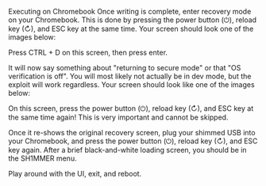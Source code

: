 Executing on Chromebook
Once writing is complete, enter recovery mode on your Chromebook. This is done by pressing the power button (⏻), reload key (↻), and ESC key at the same time. Your screen should look one of the images below:

 
Press CTRL + D on this screen, then press enter.

It will now say something about "returning to secure mode" or that "OS verification is off". You will most likely not actually be in dev mode, but the exploit will work regardless. Your screen should look like one of the images below:

 
On this screen, press the power button (⏻), reload key (↻), and ESC key at the same time again! This is very important and cannot be skipped.

Once it re-shows the original recovery screen, plug your shimmed USB into your Chromebook, and press the power button (⏻), reload key (↻), and ESC key again. After a brief black-and-white loading screen, you should be in the SH1MMER menu.


Play around with the UI, exit, and reboot.
